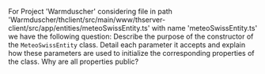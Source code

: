 For Project 'Warmduscher' considering file in path 'Warmduscher/thclient/src/main/www/thserver-client/src/app/entities/meteoSwissEntity.ts' with name 'meteoSwissEntity.ts' we have the following question: 
Describe the purpose of the constructor of the `MeteoSwissEntity` class. Detail each parameter it accepts and explain how these parameters are used to initialize the corresponding properties of the class. Why are all properties public?